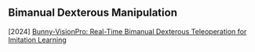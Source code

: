 ## Bimanual Dexterous Manipulation

[2024] [Bunny-VisionPro: Real-Time Bimanual Dexterous Teleoperation for Imitation Learning](https://arxiv.org/abs/2407.03162)